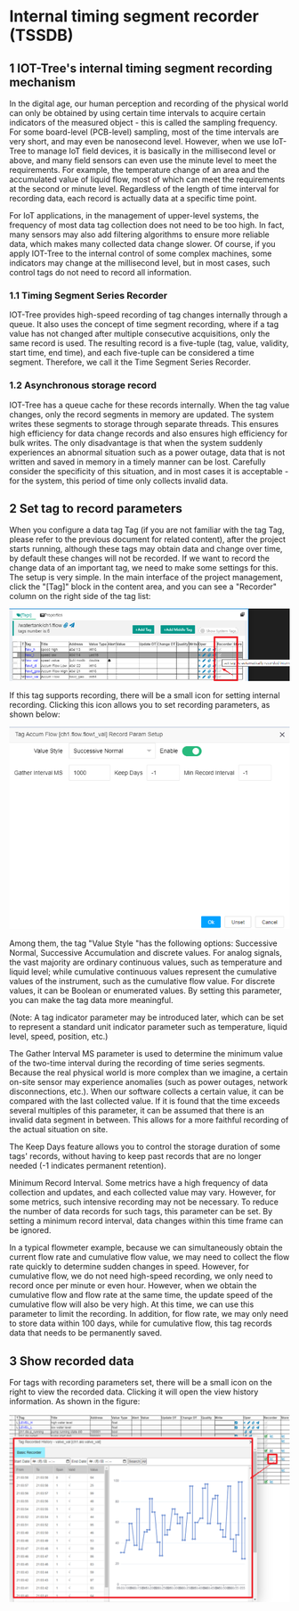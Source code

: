 Internal timing segment recorder (TSSDB)
==

## 1 IOT-Tree's internal timing segment recording mechanism


In the digital age, our human perception and recording of the physical world can only be obtained by using certain time intervals to acquire certain indicators of the measured object - this is called the sampling frequency. For some board-level (PCB-level) sampling, most of the time intervals are very short, and may even be nanosecond level. However, when we use IoT-Tree to manage IoT field devices, it is basically in the millisecond level or above, and many field sensors can even use the minute level to meet the requirements. For example, the temperature change of an area and the accumulated value of liquid flow, most of which can meet the requirements at the second or minute level. Regardless of the length of time interval for recording data, each record is actually data at a specific time point.

For IoT applications, in the management of upper-level systems, the frequency of most data tag collection does not need to be too high. In fact, many sensors may also add filtering algorithms to ensure more reliable data, which makes many collected data change slower. Of course, if you apply IOT-Tree to the internal control of some complex machines, some indicators may change at the millisecond level, but in most cases, such control tags do not need to record all information.


### 1.1 Timing Segment Series Recorder



IOT-Tree provides high-speed recording of tag changes internally through a queue. It also uses the concept of time segment recording, where if a tag value has not changed after multiple consecutive acquisitions, only the same record is used. The resulting record is a five-tuple (tag, value, validity, start time, end time), and each five-tuple can be considered a time segment. Therefore, we call it the Time Segment Series Recorder.


### 1.2 Asynchronous storage record



IOT-Tree has a queue cache for these records internally.  When the tag value changes, only the record segments in memory are updated. The system writes these segments to storage through separate threads. This ensures high efficiency for data change records and also ensures high efficiency for bulk writes.
The only disadvantage is that when the system suddenly experiences an abnormal situation such as a power outage, data that is not written and saved in memory in a timely manner can be lost. Carefully consider the specificity of this situation, and in most cases it is acceptable - for the system, this period of time only collects invalid data.


## 2 Set tag to record parameters


When you configure a data tag Tag (if you are not familiar with the tag Tag, please refer to the previous document for related content), after the project starts running, although these tags may obtain data and change over time, by default these changes will not be recorded. If we want to record the change data of an important tag, we need to make some settings for this.
The setup is very simple.  In the main interface of the project management, click the "\[Tag\]" block in the content area, and you can see a "Recorder" column on the right side of the tag list:

<img src="../img/hmi/h041.png" />



If this tag supports recording, there will be a small icon for setting internal recording.  Clicking this icon allows you to set recording parameters, as shown below:


<img src="../img/hmi/h042.png" />



Among them, the tag "Value Style "has the following options: Successive Normal, Successive
Accumulation and discrete values. For analog signals, the vast majority are ordinary continuous values, such as temperature and liquid level; while cumulative continuous values represent the cumulative values of the instrument, such as the cumulative flow value. For discrete values, it can be Boolean or enumerated values. By setting this parameter, you can make the tag data more meaningful.

(Note: A tag indicator parameter may be introduced later, which can be set to represent a standard unit indicator parameter such as temperature, liquid level, speed, position, etc.)

The Gather Interval MS parameter is used to determine the minimum value of the two-time interval during the recording of time series segments. Because the real physical world is more complex than we imagine, a certain on-site sensor may experience anomalies (such as power outages, network disconnections, etc.).  When our software collects a certain value, it can be compared with the last collected value. If it is found that the time exceeds several multiples of this parameter, it can be assumed that there is an invalid data segment in between. This allows for a more faithful recording of the actual situation on site.

The Keep Days feature allows you to control the storage duration of some tags' records, without having to keep past records that are no longer needed (-1 indicates permanent retention).

Minimum Record Interval. Some metrics have a high frequency of data collection and updates, and each collected value may vary.  However, for some metrics, such intensive recording may not be necessary.  To reduce the number of data records for such tags, this parameter can be set. By setting a minimum record interval, data changes within this time frame can be ignored.
 
In a typical flowmeter example, because we can simultaneously obtain the current flow rate and cumulative flow value, we may need to collect the flow rate quickly to determine sudden changes in speed.  However, for cumulative flow, we do not need high-speed recording, we only need to record once per minute or even hour. However, when we obtain the cumulative flow and flow rate at the same time, the update speed of the cumulative flow will also be very high.  At this time, we can use this parameter to limit the recording. In addition, for flow rate, we may only need to store data within 100 days, while for cumulative flow, this tag records data that needs to be permanently saved.


## 3 Show recorded data



For tags with recording parameters set, there will be a small icon on the right to view the recorded data.  Clicking it will open the view history information. As shown in the figure:

 <img src="../img/hmi/h043.png" />
